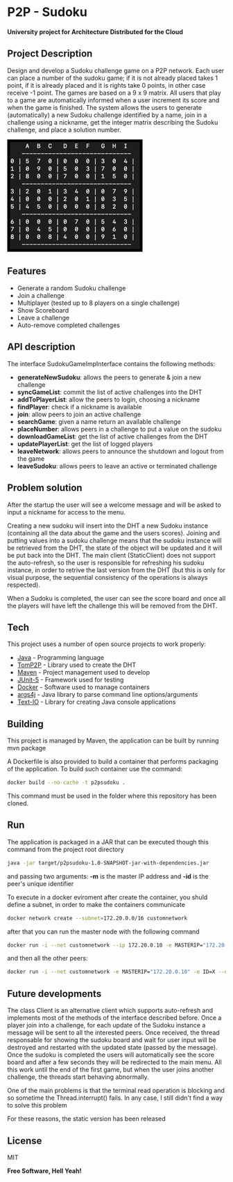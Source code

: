# P2P - Sudoku
#### University project for Architecture Distributed for the Cloud

## Project Description
Design and develop a Sudoku challenge game on a P2P network. Each user can place a number of the sudoku game; if it is not already placed takes 1 point, if it is already placed and it is rights take 0 points, in other case receive -1 point. The games are based on a 9 x 9 matrix. All users that play to a game are automatically informed when a user increment its score and when the game is finished. The system allows the users to generate (automatically) a new Sudoku challenge identified by a name, join in a challenge using a nickname, get the integer matrix describing the Sudoku challenge, and place a solution number.
<p align="left"><img src="Assets/sudoku.png" width="300" style="border: 6px solid black" /></p>

## Features

- Generate a random Sudoku challenge
- Join a challenge 
- Multiplayer (tested up to 8 players on a single challenge)
- Show Scoreboard
- Leave a challenge
- Auto-remove completed challenges

## API description

The interface SudokuGameImpInterface contains the following methods:

- **generateNewSudoku**: allows the peers to generate & join a new challenge 
- **syncGameList**: commit the list of active challenges into the DHT 
- **addToPlayerList**: allow the peers to login, choosing a nickname
- **findPlayer**: check if a nickname is available
- **join**: allow peers to join an active challenge
- **searchGame**: given a name return an available challenge
- **placeNumber**: allows peers in a challenge to put a value on the sudoku
- **downloadGameList**: get the list of active challenges from the DHT 
- **updatePlayerList**: get the list of logged players 
- **leaveNetwork**: allows peers to announce the shutdown and logout from the game
- **leaveSudoku**: allows peers to leave an active or terminated challenge

## Problem solution 
After the startup the user will see a welcome message and will be asked to input a nickname for access to the menu. 

Creating a new sudoku will insert into the DHT a new Sudoku instance (containing all the data about the game and the users scores).
Joining and putting values into a sudoku challenge means that the sudoku instance will be retrieved from the DHT, the state of the object will be updated and it will be put back into the DHT.
The main client (StaticClient) does not support the auto-refresh, so the user is responsible for refreshing his sudoku instance, in order to retrive the last version from the DHT (but this is only for visual purpose, the sequential consistency of the operations is always respected).

When a Sudoku is completed, the user can see the score board and once all the players will have left the challenge this will be removed from the DHT.

## Tech 

This project uses a number of open source projects to work properly:

- [Java] - Programming language
- [TomP2P] - Library used to create the DHT
- [Maven] - Project management used to develop
- [JUnit-5] - Framework used for testing 
- [Docker] - Software used to manage containers
- [args4j] - Java library to parse command line options/arguments
- [Text-IO] - Library for creating Java console applications

## Building 
This project is managed by Maven, the application can be built by running mvn package

A Dockerfile is also provided to build a container that performs packaging of the application. To build such container use the command:

```sh
docker build --no-cache -t p2psudoku . 
```

This command must be used in the folder where this repository has been cloned.

## Run

The application is packaged in a JAR that can be executed though this command from the project root directory

```sh
java -jar target/p2psudoku-1.0-SNAPSHOT-jar-with-dependencies.jar
```
and passing two arguments: **-m** is the master IP address and **-id** is the peer's unique identifier

To execute in a docker eviroment after create the container, you shuld define a subnet, in order to make the containers communicate

```sh
docker network create --subnet=172.20.0.0/16 customnetwork
```

after that you can run the master node with the following command

```sh
docker run -i --net customnetwork --ip 172.20.0.10 -e MASTERIP="172.20.0.10" -e ID=0 --name MASTER-PEER p2psudoku
```

and then all the other peers:

```sh
docker run -i --net customnetwork -e MASTERIP="172.20.0.10" -e ID=X --name PEER-X p2psudoku
```


## Future developments

The class Client is an alternative client which supports auto-refresh and implements most of the methods of the interface described before. Once a player join into a challenge, for each update of the Sudoku instance a message will be sent to all the interested peers. Once received, the thread responsable for showing the sudoku board and wait for user input will be destroyed and restarted with the updated state (passed by the message). 
Once the sudoku is completed the users will automatically see the score board and after a few seconds they will be redirected to the main menu. 
All this work until the end of the first game, but when the user joins another challenge, the threads start behaving abnormally. 

One of the main problems is that the terminal read operation is blocking and so sometime the Thread.interrupt() fails. In any case, I still didn't find a way to solve this problem

For these reasons, the static version has been released

## License

MIT

**Free Software, Hell Yeah!**

   [Java]: <https://docs.oracle.com/en/java/>
   [TomP2P]: <https://github.com/tomp2p/TomP2P>
   [Maven]: <https://github.com/apache/maven>
   [Junit-5]: <https://github.com/junit-team/junit5>
   [Docker]: <https://github.com/docker>
   [args4j]: <https://github.com/kohsuke/args4j>
   [Text-IO]: <https://github.com/beryx/text-io>
  
